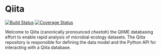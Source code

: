 Qiita
=====

[![Build Status](https://travis-ci.org/biocore/qiita.png?branch=master)](https://travis-ci.org/biocore/qiita)
[![Coverage Status](https://coveralls.io/repos/biocore/qiita/badge.png?branch=master)](https://coveralls.io/r/biocore/qiita)

Welcome to Qiita (canonically pronounced *cheetah*) the QIIME databasing effort to enable rapid analysis of microbial ecology datasets. The Qiita repository is responsible for defining the data model and the Python API for interacting with a Qiita database.
